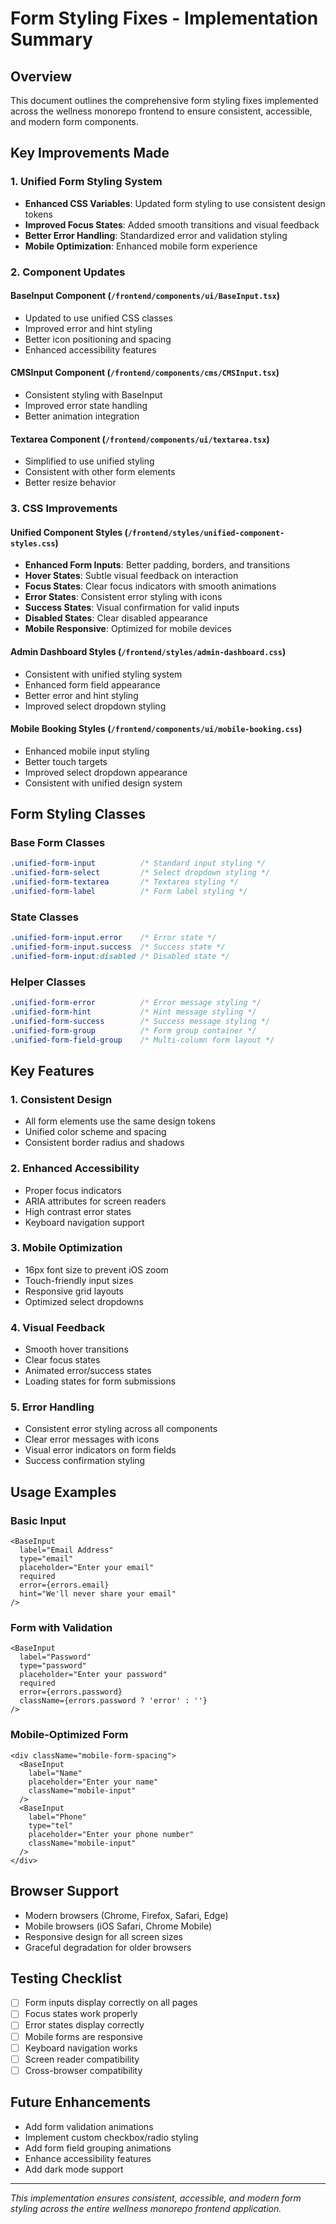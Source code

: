 # Form Styling Fixes - Implementation Summary

## Overview
This document outlines the comprehensive form styling fixes implemented across the wellness monorepo frontend to ensure consistent, accessible, and modern form components.

## Key Improvements Made

### 1. Unified Form Styling System
- **Enhanced CSS Variables**: Updated form styling to use consistent design tokens
- **Improved Focus States**: Added smooth transitions and visual feedback
- **Better Error Handling**: Standardized error and validation styling
- **Mobile Optimization**: Enhanced mobile form experience

### 2. Component Updates

#### BaseInput Component (`/frontend/components/ui/BaseInput.tsx`)
- Updated to use unified CSS classes
- Improved error and hint styling
- Better icon positioning and spacing
- Enhanced accessibility features

#### CMSInput Component (`/frontend/components/cms/CMSInput.tsx`)
- Consistent styling with BaseInput
- Improved error state handling
- Better animation integration

#### Textarea Component (`/frontend/components/ui/textarea.tsx`)
- Simplified to use unified styling
- Consistent with other form elements
- Better resize behavior

### 3. CSS Improvements

#### Unified Component Styles (`/frontend/styles/unified-component-styles.css`)
- **Enhanced Form Inputs**: Better padding, borders, and transitions
- **Hover States**: Subtle visual feedback on interaction
- **Focus States**: Clear focus indicators with smooth animations
- **Error States**: Consistent error styling with icons
- **Success States**: Visual confirmation for valid inputs
- **Disabled States**: Clear disabled appearance
- **Mobile Responsive**: Optimized for mobile devices

#### Admin Dashboard Styles (`/frontend/styles/admin-dashboard.css`)
- Consistent with unified styling system
- Enhanced form field appearance
- Better error and hint styling
- Improved select dropdown styling

#### Mobile Booking Styles (`/frontend/components/ui/mobile-booking.css`)
- Enhanced mobile input styling
- Better touch targets
- Improved select dropdown appearance
- Consistent with unified design system

## Form Styling Classes

### Base Form Classes
```css
.unified-form-input          /* Standard input styling */
.unified-form-select         /* Select dropdown styling */
.unified-form-textarea       /* Textarea styling */
.unified-form-label          /* Form label styling */
```

### State Classes
```css
.unified-form-input.error    /* Error state */
.unified-form-input.success  /* Success state */
.unified-form-input:disabled /* Disabled state */
```

### Helper Classes
```css
.unified-form-error          /* Error message styling */
.unified-form-hint           /* Hint message styling */
.unified-form-success        /* Success message styling */
.unified-form-group          /* Form group container */
.unified-form-field-group    /* Multi-column form layout */
```

## Key Features

### 1. Consistent Design
- All form elements use the same design tokens
- Unified color scheme and spacing
- Consistent border radius and shadows

### 2. Enhanced Accessibility
- Proper focus indicators
- ARIA attributes for screen readers
- High contrast error states
- Keyboard navigation support

### 3. Mobile Optimization
- 16px font size to prevent iOS zoom
- Touch-friendly input sizes
- Responsive grid layouts
- Optimized select dropdowns

### 4. Visual Feedback
- Smooth hover transitions
- Clear focus states
- Animated error/success states
- Loading states for form submissions

### 5. Error Handling
- Consistent error styling across all components
- Clear error messages with icons
- Visual error indicators on form fields
- Success confirmation styling

## Usage Examples

### Basic Input
```tsx
<BaseInput
  label="Email Address"
  type="email"
  placeholder="Enter your email"
  required
  error={errors.email}
  hint="We'll never share your email"
/>
```

### Form with Validation
```tsx
<BaseInput
  label="Password"
  type="password"
  placeholder="Enter your password"
  required
  error={errors.password}
  className={errors.password ? 'error' : ''}
/>
```

### Mobile-Optimized Form
```tsx
<div className="mobile-form-spacing">
  <BaseInput
    label="Name"
    placeholder="Enter your name"
    className="mobile-input"
  />
  <BaseInput
    label="Phone"
    type="tel"
    placeholder="Enter your phone number"
    className="mobile-input"
  />
</div>
```

## Browser Support
- Modern browsers (Chrome, Firefox, Safari, Edge)
- Mobile browsers (iOS Safari, Chrome Mobile)
- Responsive design for all screen sizes
- Graceful degradation for older browsers

## Testing Checklist
- [ ] Form inputs display correctly on all pages
- [ ] Focus states work properly
- [ ] Error states display correctly
- [ ] Mobile forms are responsive
- [ ] Keyboard navigation works
- [ ] Screen reader compatibility
- [ ] Cross-browser compatibility

## Future Enhancements
- Add form validation animations
- Implement custom checkbox/radio styling
- Add form field grouping animations
- Enhance accessibility features
- Add dark mode support

---

*This implementation ensures consistent, accessible, and modern form styling across the entire wellness monorepo frontend application.*

